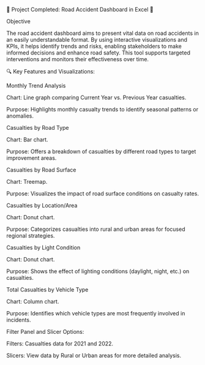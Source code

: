 🌟 Project Completed: Road Accident Dashboard in Excel 🌟

Objective

The road accident dashboard aims to present vital data on road accidents in an easily understandable format. By using interactive visualizations and KPIs, it helps identify trends and risks, enabling stakeholders to make informed decisions and enhance road safety. This tool supports targeted interventions and monitors their effectiveness over time.


🔍 Key Features and Visualizations:

Monthly Trend Analysis

Chart: Line graph comparing Current Year vs. Previous Year casualties.

Purpose: Highlights monthly casualty trends to identify seasonal patterns or anomalies.



Casualties by Road Type

Chart: Bar chart.

Purpose: Offers a breakdown of casualties by different road types to target improvement areas.



Casualties by Road Surface

Chart: Treemap.

Purpose: Visualizes the impact of road surface conditions on casualty rates.


Casualties by Location/Area

Chart: Donut chart.

Purpose: Categorizes casualties into rural and urban areas for focused regional strategies.



Casualties by Light Condition

Chart: Donut chart.

Purpose: Shows the effect of lighting conditions (daylight, night, etc.) on casualties.



Total Casualties by Vehicle Type

Chart: Column chart.

Purpose: Identifies which vehicle types are most frequently involved in incidents.



Filter Panel and Slicer Options:

Filters: Casualties data for 2021 and 2022.

Slicers: View data by Rural or Urban areas for more detailed analysis.


